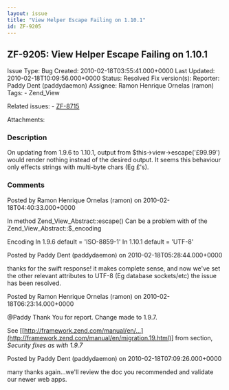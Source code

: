 ```yaml
---
layout: issue
title: "View Helper Escape Failing on 1.10.1"
id: ZF-9205
---
```


ZF-9205: View Helper Escape Failing on 1.10.1
---------------------------------------------

 Issue Type: Bug Created: 2010-02-18T03:55:41.000+0000 Last Updated: 2010-02-18T10:09:56.000+0000 Status: Resolved Fix version(s): 
 Reporter:  Paddy Dent (paddydaemon)  Assignee:  Ramon Henrique Ornelas (ramon)  Tags: - Zend\_View
 
 Related issues: - [ZF-8715](/issues/browse/ZF-8715)
 
 Attachments: 
### Description

On updating from 1.9.6 to 1.10.1, output from $this->view->escape('£99.99') would render nothing instead of the desired output. It seems this behaviour only effects strings with multi-byte chars (Eg £'s).

 

 

### Comments

Posted by Ramon Henrique Ornelas (ramon) on 2010-02-18T04:40:33.000+0000

In method Zend\_View\_Abstract::escape() Can be a problem with of the Zend\_View\_Abstract::$\_encoding

Encoding In 1.9.6 default = 'ISO-8859-1' In 1.10.1 default = 'UTF-8'

 

 

Posted by Paddy Dent (paddydaemon) on 2010-02-18T05:28:44.000+0000

thanks for the swift response! it makes complete sense, and now we've set the other relevant attributes to UTF-8 (Eg database sockets/etc) the issue has been resolved.

 

 

Posted by Ramon Henrique Ornelas (ramon) on 2010-02-18T06:23:14.000+0000

@Paddy Thank You for report. Change made to 1.9.7.

See [[http://framework.zend.com/manual/en/…](http://framework.zend.com/manual/en/migration.19.html)] from section, _Security fixes as with 1.9.7_

 

 

Posted by Paddy Dent (paddydaemon) on 2010-02-18T07:09:26.000+0000

many thanks again...we'll review the doc you recommended and validate our newer web apps.

 

 